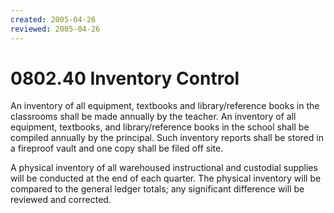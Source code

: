 ```yaml
---
created: 2005-04-26
reviewed: 2005-04-26
---
```


# 0802.40 Inventory Control

An inventory of all equipment, textbooks and library/reference books in the classrooms shall be made annually by the teacher. An inventory of all equipment, textbooks, and library/reference books in the school shall be compiled annually by the principal. Such inventory reports shall be stored in a fireproof vault and one copy shall be filed off site.

A physical inventory of all warehoused instructional and custodial supplies will be conducted at the end of each quarter. The physical inventory will be compared to the general ledger totals; any significant difference will be reviewed and corrected.
